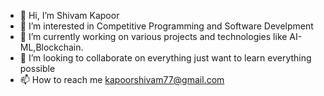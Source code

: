 - 👋 Hi, I’m Shivam Kapoor
- 👀 I’m interested in Competitive Programming and Software Develpment
- 🌱 I’m currently working on various projects and technologies like AI-ML,Blockchain.
- 💞️ I’m looking to collaborate on everything just want to learn everything possible
- 📫 How to reach me kapoorshivam77@gmail.com

<!---
ghostbadfame2002/ghostbadfame2002 is a ✨ special ✨ repository because its `README.md` (this file) appears on your GitHub profile.
You can click the Preview link to take a look at your changes.
--->
